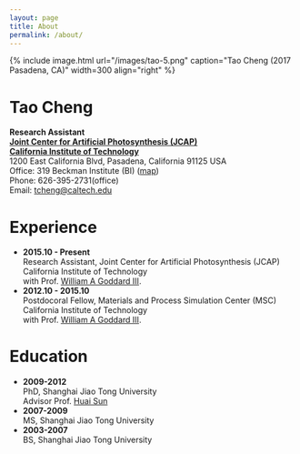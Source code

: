 ```yaml
---
layout: page
title: About
permalink: /about/
---
```


<!-- {% include image.html url="/images/tao.jpg" caption="" width=300 align="right" %} -->
{% include image.html url="/images/tao-5.png" caption="Tao Cheng (2017 Pasadena, CA)" width=300 align="right" %} 

# Tao Cheng  
**Research Assistant**  
[**Joint Center for Artificial Photosynthesis (JCAP)**](http://solarfuelshub.org/)  
[**California Institute of Technology**](https://directory.caltech.edu/)  
1200 East California Blvd, Pasadena, California 91125 USA   
Office: 319 Beckman Institute (BI) ([map](http://www.caltech.edu/map/beckman-institute))  
Phone: 626-395-2731(office)  
Email: [tcheng@caltech.edu](tcheng@caltech.edu)

# Experience
- **2015.10 - Present**  
Research Assistant, Joint Center for Artificial Photosynthesis (JCAP)  
California Institute of Technology   
with Prof. [William A Goddard III](https://www.cce.caltech.edu/content/william-goddard).
- **2012.10 - 2015.10**  
Postdocoral Fellow, Materials and Process Simulation Center (MSC)  
California Institute of Technology   
with Prof. [William A Goddard III](https://www.cce.caltech.edu/content/william-goddard).

# Education
- **2009-2012**  
PhD, Shanghai Jiao Tong University  
Advisor Prof. [Huai Sun](http://sun.sjtu.edu.cn/)
- **2007-2009**  
MS, Shanghai Jiao Tong University 
- **2003-2007**  
BS, Shanghai Jiao Tong University 


